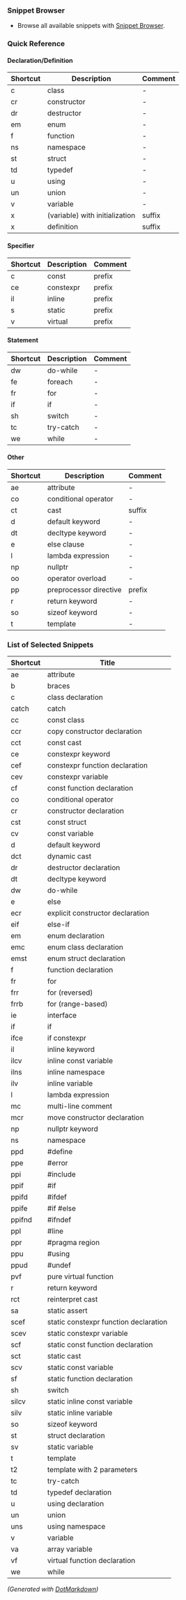 ### Snippet Browser

* Browse all available snippets with [Snippet Browser](http://pihrt.net/snippetica/snippets?engine=vscode&language=cpp)\.

### Quick Reference

#### Declaration/Definition

Shortcut|Description|Comment
--------|-----------|-------
c|class|\-
cr|constructor|\-
dr|destructor|\-
em|enum|\-
f|function|\-
ns|namespace|\-
st|struct|\-
td|typedef|\-
u|using|\-
un|union|\-
v|variable|\-
x|\(variable\) with initialization|suffix
x|definition|suffix

#### Specifier

Shortcut|Description|Comment
--------|-----------|-------
c|const|prefix
ce|constexpr|prefix
il|inline|prefix
s|static|prefix
v|virtual|prefix

#### Statement

Shortcut|Description|Comment
--------|-----------|-------
dw|do\-while|\-
fe|foreach|\-
fr|for|\-
if|if|\-
sh|switch|\-
tc|try\-catch|\-
we|while|\-

#### Other

Shortcut|Description|Comment
--------|-----------|-------
ae|attribute|\-
co|conditional operator|\-
ct|cast|suffix
d|default keyword|\-
dt|decltype keyword|\-
e|else clause|\-
l|lambda expression|\-
np|nullptr|\-
oo|operator overload|\-
pp|preprocessor directive|prefix
r|return keyword|\-
so|sizeof keyword|\-
t|template|\-

### List of Selected Snippets

Shortcut|Title
--------|-----
ae|attribute
b|braces
c|class declaration
catch|catch
cc|const class
ccr|copy constructor declaration
cct|const cast
ce|constexpr keyword
cef|constexpr function declaration
cev|constexpr variable
cf|const function declaration
co|conditional operator
cr|constructor declaration
cst|const struct
cv|const variable
d|default keyword
dct|dynamic cast
dr|destructor declaration
dt|decltype keyword
dw|do\-while
e|else
ecr|explicit constructor declaration
eif|else\-if
em|enum declaration
emc|enum class declaration
emst|enum struct declaration
f|function declaration
fr|for
frr|for \(reversed\)
frrb|for \(range\-based\)
ie|interface
if|if
ifce|if constexpr
il|inline keyword
ilcv|inline const variable
ilns|inline namespace
ilv|inline variable
l|lambda expression
mc|multi\-line comment
mcr|move constructor declaration
np|nullptr keyword
ns|namespace
ppd|\#define
ppe|\#error
ppi|\#include
ppif|\#if
ppifd|\#ifdef
ppife|\#if \#else
ppifnd|\#ifndef
ppl|\#line
ppr|\#pragma region
ppu|\#using
ppud|\#undef
pvf|pure virtual function
r|return keyword
rct|reinterpret cast
sa|static assert
scef|static constexpr function declaration
scev|static constexpr variable
scf|static const function declaration
sct|static cast
scv|static const variable
sf|static function declaration
sh|switch
silcv|static inline const variable
silv|static inline variable
so|sizeof keyword
st|struct declaration
sv|static variable
t|template
t2|template with 2 parameters
tc|try\-catch
td|typedef declaration
u|using declaration
un|union
uns|using namespace
v|variable
va|array variable
vf|virtual function declaration
we|while

*\(Generated with [DotMarkdown](http://github.com/JosefPihrt/DotMarkdown)\)*